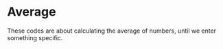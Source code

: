 # Average
These codes are about calculating the average of numbers, until we enter something specific.
